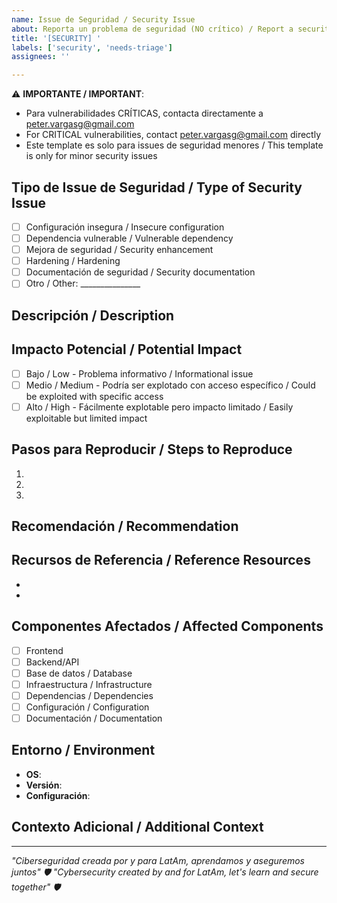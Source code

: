 ```yaml
---
name: Issue de Seguridad / Security Issue
about: Reporta un problema de seguridad (NO crítico) / Report a security issue (NOT critical)
title: '[SECURITY] '
labels: ['security', 'needs-triage']
assignees: ''

---
```


⚠️ **IMPORTANTE / IMPORTANT**: 
- Para vulnerabilidades CRÍTICAS, contacta directamente a peter.vargasg@gmail.com
- For CRITICAL vulnerabilities, contact peter.vargasg@gmail.com directly
- Este template es solo para issues de seguridad menores / This template is only for minor security issues

## Tipo de Issue de Seguridad / Type of Security Issue
- [ ] Configuración insegura / Insecure configuration
- [ ] Dependencia vulnerable / Vulnerable dependency
- [ ] Mejora de seguridad / Security enhancement
- [ ] Hardening / Hardening
- [ ] Documentación de seguridad / Security documentation
- [ ] Otro / Other: _______________

## Descripción / Description
<!-- Describe el problema de seguridad / Describe the security issue -->

## Impacto Potencial / Potential Impact
<!-- ¿Cuál es el riesgo si no se soluciona? / What is the risk if not addressed? -->
- [ ] Bajo / Low - Problema informativo / Informational issue
- [ ] Medio / Medium - Podría ser explotado con acceso específico / Could be exploited with specific access
- [ ] Alto / High - Fácilmente explotable pero impacto limitado / Easily exploitable but limited impact

## Pasos para Reproducir / Steps to Reproduce
<!-- Si aplica, cómo reproducir el problema / If applicable, how to reproduce the issue -->
1. 
2. 
3. 

## Recomendación / Recommendation
<!-- ¿Cómo debería solucionarse? / How should this be fixed? -->

## Recursos de Referencia / Reference Resources
<!-- Enlaces a documentación, CVEs, etc. / Links to documentation, CVEs, etc. -->
- 
- 

## Componentes Afectados / Affected Components
<!-- ¿Qué partes del sistema están afectadas? / What parts of the system are affected? -->
- [ ] Frontend
- [ ] Backend/API
- [ ] Base de datos / Database
- [ ] Infraestructura / Infrastructure
- [ ] Dependencias / Dependencies
- [ ] Configuración / Configuration
- [ ] Documentación / Documentation

## Entorno / Environment
- **OS**: 
- **Versión**: 
- **Configuración**: 

## Contexto Adicional / Additional Context
<!-- Información adicional relevante / Additional relevant information -->

---
*"Ciberseguridad creada por y para LatAm, aprendamos y aseguremos juntos" 🛡️*
*"Cybersecurity created by and for LatAm, let's learn and secure together" 🛡️*